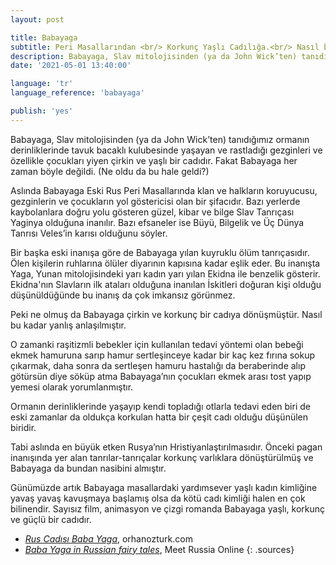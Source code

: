 ```yaml
---
layout: post

title: Babayaga
subtitle: Peri Masallarından <br/> Korkunç Yaşlı Cadılığa.<br/> Nasıl bu kadar yanlış anlaşıldı?
description: Babayaga, Slav mitolojisinden (ya da John Wick’ten) tanıdığımız ormanın derinliklerinde tavuk bacaklı kulubesinde yaşayan ve rastladığı gezginleri ve özellikle çocukları yiyen çirkin ve yaşlı bir cadıdır. Fakat Babayaga her zaman böyle değildi.
date: '2021-05-01 13:40:00'

language: 'tr'
language_reference: 'babayaga'

publish: 'yes'
---
```


Babayaga, Slav mitolojisinden (ya da John Wick’ten) tanıdığımız ormanın derinliklerinde tavuk bacaklı kulubesinde yaşayan ve rastladığı gezginleri ve özellikle çocukları yiyen çirkin ve yaşlı bir cadıdır. Fakat Babayaga her zaman böyle değildi. (Ne oldu da bu hale geldi?)

Aslında Babayaga Eski Rus Peri Masallarında klan ve halkların koruyucusu, gezginlerin ve çocukların yol göstericisi olan bir şifacıdır. Bazı yerlerde kaybolanlara doğru yolu gösteren güzel, kibar ve bilge Slav Tanrıçası Yaginya olduğuna inanılır. Bazı efsaneler ise Büyü, Bilgelik ve Üç Dünya Tanrısı Veles’in karısı olduğunu söyler.   

Bir başka eski inanışa göre de Babayaga yılan kuyruklu ölüm tanrıçasıdır. Ölen kişilerin ruhlarına ölüler diyarının kapısına kadar eşlik eder. Bu inanışta Yaga, Yunan mitolojisindeki yarı kadın yarı yılan Ekidna ile benzelik gösterir. Ekidna'nın Slavların ilk ataları olduğuna inanılan İskitleri doğuran kişi olduğu düşünüldüğünde bu inanış da çok imkansız görünmez.

Peki ne olmuş da Babayaga çirkin ve korkunç bir cadıya dönüşmüştür. Nasıl bu kadar yanlış anlaşılmıştır.  

O zamanki raşitizmli bebekler için kullanılan tedavi yöntemi olan bebeği ekmek hamuruna sarıp hamur sertleşinceye kadar bir kaç kez fırına sokup çıkarmak, daha sonra da sertleşen hamuru hastalığı da beraberinde alıp götürsün diye söküp atma Babayaga’nın çocukları ekmek arası tost yapıp yemesi olarak yorumlanmıştır.

Ormanın derinliklerinde yaşayıp kendi topladığı otlarla tedavi eden biri de eski zamanlar da oldukça korkulan hatta bir çeşit cadı olduğu düşünülen biridir.

Tabi aslında en büyük etken Rusya’nın Hristiyanlaştırılmasıdır. Önceki pagan inanışında yer alan tanrılar-tanrıçalar korkunç varlıklara dönüştürülmüş ve Babayaga da bundan nasibini almıştır.

Günümüzde artık Babayaga masallardaki yardımsever yaşlı kadın kimliğine yavaş yavaş kavuşmaya başlamış olsa da kötü cadı kimliği halen en çok bilinendir. Sayısız film, animasyon ve çizgi romanda Babayaga yaşlı, korkunç ve güçlü bir cadıdır.


+ *[Rus Cadısı Baba Yaga](https://ozhanozturk.com/2018/03/11/baba-yaga/)*, orhanozturk.com
+ *[Baba Yaga in Russian fairy tales](https://meetrussia.online/baba-yaga-in-russian-fairy-tales/)*, Meet Russia Online
{: .sources}
